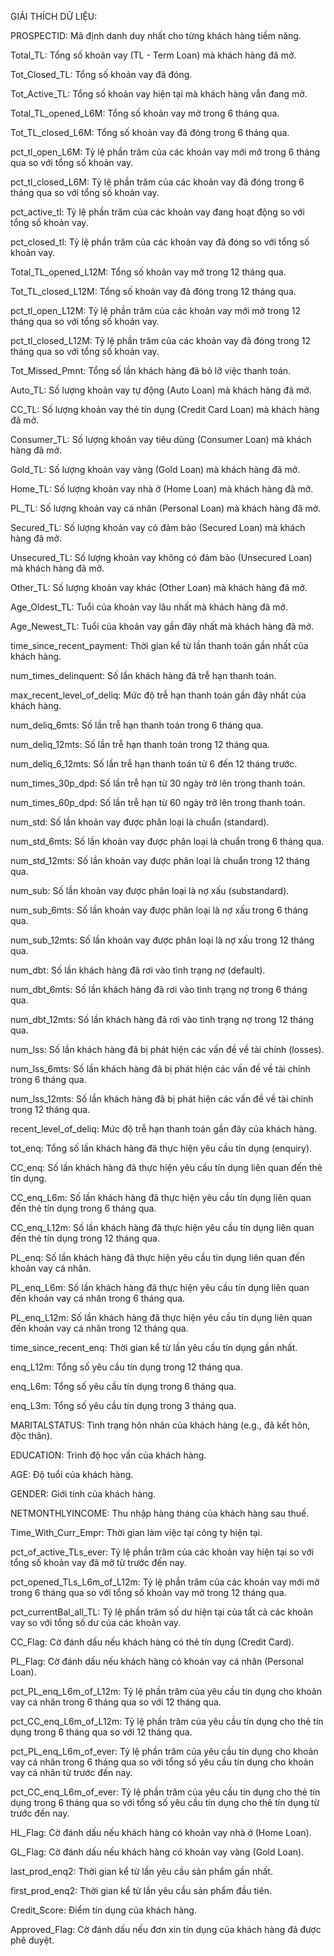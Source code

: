 GIẢI THÍCH DỮ LIỆU:

PROSPECTID: Mã định danh duy nhất cho từng khách hàng tiềm năng.

Total_TL: Tổng số khoản vay (TL - Term Loan) mà khách hàng đã mở.

Tot_Closed_TL: Tổng số khoản vay đã đóng.

Tot_Active_TL: Tổng số khoản vay hiện tại mà khách hàng vẫn đang mở.

Total_TL_opened_L6M: Tổng số khoản vay mở trong 6 tháng qua.

Tot_TL_closed_L6M: Tổng số khoản vay đã đóng trong 6 tháng qua.

pct_tl_open_L6M: Tỷ lệ phần trăm của các khoản vay mới mở trong 6 tháng qua so với tổng số khoản vay.

pct_tl_closed_L6M: Tỷ lệ phần trăm của các khoản vay đã đóng trong 6 tháng qua so với tổng số khoản vay.

pct_active_tl: Tỷ lệ phần trăm của các khoản vay đang hoạt động so với tổng số khoản vay.

pct_closed_tl: Tỷ lệ phần trăm của các khoản vay đã đóng so với tổng số khoản vay.

Total_TL_opened_L12M: Tổng số khoản vay mở trong 12 tháng qua.

Tot_TL_closed_L12M: Tổng số khoản vay đã đóng trong 12 tháng qua.

pct_tl_open_L12M: Tỷ lệ phần trăm của các khoản vay mới mở trong 12 tháng qua so với tổng số khoản vay.

pct_tl_closed_L12M: Tỷ lệ phần trăm của các khoản vay đã đóng trong 12 tháng qua so với tổng số khoản vay.

Tot_Missed_Pmnt: Tổng số lần khách hàng đã bỏ lỡ việc thanh toán.

Auto_TL: Số lượng khoản vay tự động (Auto Loan) mà khách hàng đã mở.

CC_TL: Số lượng khoản vay thẻ tín dụng (Credit Card Loan) mà khách hàng đã mở.

Consumer_TL: Số lượng khoản vay tiêu dùng (Consumer Loan) mà khách hàng đã mở.

Gold_TL: Số lượng khoản vay vàng (Gold Loan) mà khách hàng đã mở.

Home_TL: Số lượng khoản vay nhà ở (Home Loan) mà khách hàng đã mở.

PL_TL: Số lượng khoản vay cá nhân (Personal Loan) mà khách hàng đã mở.

Secured_TL: Số lượng khoản vay có đảm bảo (Secured Loan) mà khách hàng đã mở.

Unsecured_TL: Số lượng khoản vay không có đảm bảo (Unsecured Loan) mà khách hàng đã mở.

Other_TL: Số lượng khoản vay khác (Other Loan) mà khách hàng đã mở.

Age_Oldest_TL: Tuổi của khoản vay lâu nhất mà khách hàng đã mở.

Age_Newest_TL: Tuổi của khoản vay gần đây nhất mà khách hàng đã mở.

time_since_recent_payment: Thời gian kể từ lần thanh toán gần nhất của khách hàng.

num_times_delinquent: Số lần khách hàng đã trễ hạn thanh toán.

max_recent_level_of_deliq: Mức độ trễ hạn thanh toán gần đây nhất của khách hàng.

num_deliq_6mts: Số lần trễ hạn thanh toán trong 6 tháng qua.

num_deliq_12mts: Số lần trễ hạn thanh toán trong 12 tháng qua.

num_deliq_6_12mts: Số lần trễ hạn thanh toán từ 6 đến 12 tháng trước.

num_times_30p_dpd: Số lần trễ hạn từ 30 ngày trở lên trong thanh toán.

num_times_60p_dpd: Số lần trễ hạn từ 60 ngày trở lên trong thanh toán.

num_std: Số lần khoản vay được phân loại là chuẩn (standard).

num_std_6mts: Số lần khoản vay được phân loại là chuẩn trong 6 tháng qua.

num_std_12mts: Số lần khoản vay được phân loại là chuẩn trong 12 tháng qua.

num_sub: Số lần khoản vay được phân loại là nợ xấu (substandard).

num_sub_6mts: Số lần khoản vay được phân loại là nợ xấu trong 6 tháng qua.

num_sub_12mts: Số lần khoản vay được phân loại là nợ xấu trong 12 tháng qua.

num_dbt: Số lần khách hàng đã rơi vào tình trạng nợ (default).

num_dbt_6mts: Số lần khách hàng đã rơi vào tình trạng nợ trong 6 tháng qua.

num_dbt_12mts: Số lần khách hàng đã rơi vào tình trạng nợ trong 12 tháng qua.

num_lss: Số lần khách hàng đã bị phát hiện các vấn đề về tài chính (losses).

num_lss_6mts: Số lần khách hàng đã bị phát hiện các vấn đề về tài chính trong 6 tháng qua.

num_lss_12mts: Số lần khách hàng đã bị phát hiện các vấn đề về tài chính trong 12 tháng qua.

recent_level_of_deliq: Mức độ trễ hạn thanh toán gần đây của khách hàng.

tot_enq: Tổng số lần khách hàng đã thực hiện yêu cầu tín dụng (enquiry).

CC_enq: Số lần khách hàng đã thực hiện yêu cầu tín dụng liên quan đến thẻ tín dụng.

CC_enq_L6m: Số lần khách hàng đã thực hiện yêu cầu tín dụng liên quan đến thẻ tín dụng trong 6 tháng qua.

CC_enq_L12m: Số lần khách hàng đã thực hiện yêu cầu tín dụng liên quan đến thẻ tín dụng trong 12 tháng qua.

PL_enq: Số lần khách hàng đã thực hiện yêu cầu tín dụng liên quan đến khoản vay cá nhân.

PL_enq_L6m: Số lần khách hàng đã thực hiện yêu cầu tín dụng liên quan đến khoản vay cá nhân trong 6 tháng qua.

PL_enq_L12m: Số lần khách hàng đã thực hiện yêu cầu tín dụng liên quan đến khoản vay cá nhân trong 12 tháng qua.

time_since_recent_enq: Thời gian kể từ lần yêu cầu tín dụng gần nhất.

enq_L12m: Tổng số yêu cầu tín dụng trong 12 tháng qua.

enq_L6m: Tổng số yêu cầu tín dụng trong 6 tháng qua.

enq_L3m: Tổng số yêu cầu tín dụng trong 3 tháng qua.

MARITALSTATUS: Tình trạng hôn nhân của khách hàng (e.g., đã kết hôn, độc thân).

EDUCATION: Trình độ học vấn của khách hàng.

AGE: Độ tuổi của khách hàng.

GENDER: Giới tính của khách hàng.

NETMONTHLYINCOME: Thu nhập hàng tháng của khách hàng sau thuế.

Time_With_Curr_Empr: Thời gian làm việc tại công ty hiện tại.

pct_of_active_TLs_ever: Tỷ lệ phần trăm của các khoản vay hiện tại so với tổng số khoản vay đã mở từ trước đến nay.

pct_opened_TLs_L6m_of_L12m: Tỷ lệ phần trăm của các khoản vay mới mở trong 6 tháng qua so với tổng số khoản vay mở trong 12 tháng qua.

pct_currentBal_all_TL: Tỷ lệ phần trăm số dư hiện tại của tất cả các khoản vay so với tổng số dư của các khoản vay.

CC_Flag: Cờ đánh dấu nếu khách hàng có thẻ tín dụng (Credit Card).

PL_Flag: Cờ đánh dấu nếu khách hàng có khoản vay cá nhân (Personal Loan).

pct_PL_enq_L6m_of_L12m: Tỷ lệ phần trăm của yêu cầu tín dụng cho khoản vay cá nhân trong 6 tháng qua so với 12 tháng qua.

pct_CC_enq_L6m_of_L12m: Tỷ lệ phần trăm của yêu cầu tín dụng cho thẻ tín dụng trong 6 tháng qua so với 12 tháng qua.

pct_PL_enq_L6m_of_ever: Tỷ lệ phần trăm của yêu cầu tín dụng cho khoản vay cá nhân trong 6 tháng qua so với tổng số yêu cầu tín dụng cho khoản vay cá nhân từ trước đến nay.

pct_CC_enq_L6m_of_ever: Tỷ lệ phần trăm của yêu cầu tín dụng cho thẻ tín dụng trong 6 tháng qua so với tổng số yêu cầu tín dụng cho thẻ tín dụng từ trước đến nay.

HL_Flag: Cờ đánh dấu nếu khách hàng có khoản vay nhà ở (Home Loan).

GL_Flag: Cờ đánh dấu nếu khách hàng có khoản vay vàng (Gold Loan).

last_prod_enq2: Thời gian kể từ lần yêu cầu sản phẩm gần nhất.

first_prod_enq2: Thời gian kể từ lần yêu cầu sản phẩm đầu tiên.

Credit_Score: Điểm tín dụng của khách hàng.

Approved_Flag: Cờ đánh dấu nếu đơn xin tín dụng của khách hàng đã được phê duyệt.
